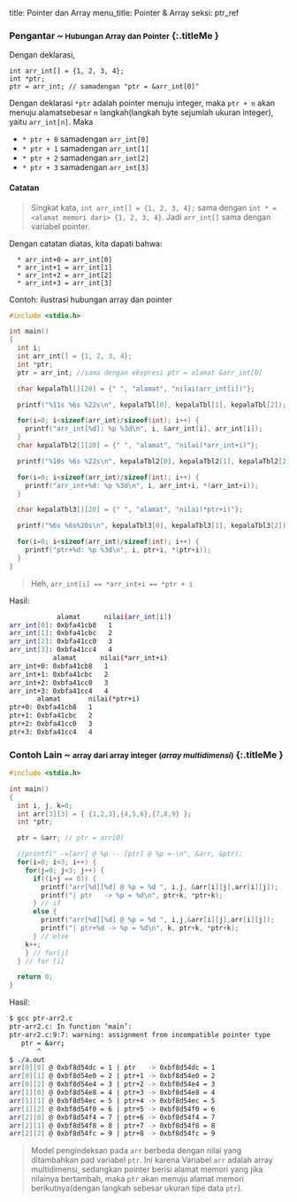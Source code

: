 title: Pointer dan Array
menu_title: Pointer & Array
seksi: ptr_ref


### <i class="fa fa-info-circle"></i> Pengantar ~<small> Hubungan Array dan Pointer</small> {:.titleMe }

Dengan deklarasi,
```
int arr_int[] = {1, 2, 3, 4};
int *ptr;
ptr = arr_int; // samadengan "ptr = &arr_int[0]"
```

Dengan deklarasi `*ptr` adalah pointer menuju integer, 
maka `ptr + n` akan menuju alamatsebesar `n` langkah(langkah byte sejumlah ukuran integer), yaitu `arr_int[n]`. Maka

- `* ptr + 0` samadengan `arr_int[0]`
- `* ptr + 1` samadengan `arr_int[1]`
- `* ptr + 2` samadengan `arr_int[2]`
- `* ptr + 3` samadengan `arr_int[3]`

#### Catatan

> Singkat kata, `int arr_int[] = {1, 2, 3, 4};` sama dengan `int * = <alamat memori dari> {1, 2, 3, 4}`. Jadi `arr_int[]` sama dengan variabel pointer.

Dengan catatan diatas, kita dapati bahwa:
```
  * arr_int+0 = arr_int[0]
  * arr_int+1 = arr_int[1]
  * arr_int+2 = arr_int[2]
  * arr_int+3 = arr_int[3]
```

Contoh: ilustrasi hubungan array dan pointer
``` c
#include <stdio.h>

int main()
{
  int i;
  int arr_int[] = {1, 2, 3, 4};
  int *ptr;
  ptr = arr_int; //sama dengan ekspresi ptr = alamat &arr_int[0]

  char kepalaTbl[][20] = {" ", "alamat", "nilai(arr_int[i])"};

  printf("%11s %6s %22s\n", kepalaTbl[0], kepalaTbl[1], kepalaTbl[2]);

  for(i=0; i<sizeof(arr_int)/sizeof(int); i++) {
    printf("arr_int[%d]: %p %3d\n", i, &arr_int[i], arr_int[i]);
  }
  char kepalaTbl2[][20] = {" ", "alamat", "nilai(*arr_int+i)"};

  printf("%10s %6s %22s\n", kepalaTbl2[0], kepalaTbl2[1], kepalaTbl2[2]);

  for(i=0; i<sizeof(arr_int)/sizeof(int); i++) {
    printf("arr_int+%d: %p %3d\n", i, arr_int+i, *(arr_int+i));
  }

  char kepalaTbl3[][20] = {" ", "alamat", "nilai(*ptr+i)"};

  printf("%6s %6s%20s\n", kepalaTbl3[0], kepalaTbl3[1], kepalaTbl3[2]);

  for(i=0; i<sizeof(arr_int)/sizeof(int); i++) {
    printf("ptr+%d: %p %3d\n", i, ptr+i, *(ptr+i));
  }
}
```

> Heh, `arr_int[i] == *arr_int+i == *ptr + i`

Hasil:
``` bash
            alamat      nilai(arr_int[i])
arr_int[0]: 0xbfa41cb8   1
arr_int[1]: 0xbfa41cbc   2
arr_int[2]: 0xbfa41cc0   3
arr_int[3]: 0xbfa41cc4   4
           alamat      nilai(*arr_int+i)
arr_int+0: 0xbfa41cb8   1
arr_int+1: 0xbfa41cbc   2
arr_int+2: 0xbfa41cc0   3
arr_int+3: 0xbfa41cc4   4
       alamat       nilai(*ptr+i)
ptr+0: 0xbfa41cb8   1
ptr+1: 0xbfa41cbc   2
ptr+2: 0xbfa41cc0   3
ptr+3: 0xbfa41cc4   4
```

### <i class="fa fa-code"></i> Contoh Lain ~ <small>array dari array integer (<i>array multidimensi</i>)</small> {:.titleMe }

``` c
#include <stdio.h>

int main()
{
  int i, j, k=0;
  int arr[3][3] = { {1,2,3},{4,5,6},{7,8,9} };
  int *ptr;

  ptr = &arr; // ptr = arr[0]

  //printf(" -=[arr] @ %p -- [ptr] @ %p =-\n", &arr, &ptr);
  for(i=0; i<3; i++) {
    for(j=0; j<3; j++) {
      if((i+j == 0)) {
        printf("arr[%d][%d] @ %p = %d ", i,j, &arr[i][j],arr[i][j]);
        printf("| ptr   -> %p = %d\n", ptr+k, *ptr+k);
      } // if
      else {
        printf("arr[%d][%d] @ %p = %d ", i,j,&arr[i][j],arr[i][j]);
        printf("| ptr+%d -> %p = %d\n", k, ptr+k, *ptr+k);
      } // else
    k++;
    } // for[j]
  } // for [i]

  return 0;
}
```

Hasil:
``` bash
$ gcc ptr-arr2.c 
ptr-arr2.c: In function ‘main’:
ptr-arr2.c:9:7: warning: assignment from incompatible pointer type
   ptr = &arr;
       ^
$ ./a.out 
arr[0][0] @ 0xbf8d54dc = 1 | ptr   -> 0xbf8d54dc = 1
arr[0][1] @ 0xbf8d54e0 = 2 | ptr+1 -> 0xbf8d54e0 = 2
arr[0][2] @ 0xbf8d54e4 = 3 | ptr+2 -> 0xbf8d54e4 = 3
arr[1][0] @ 0xbf8d54e8 = 4 | ptr+3 -> 0xbf8d54e8 = 4
arr[1][1] @ 0xbf8d54ec = 5 | ptr+4 -> 0xbf8d54ec = 5
arr[1][2] @ 0xbf8d54f0 = 6 | ptr+5 -> 0xbf8d54f0 = 6
arr[2][0] @ 0xbf8d54f4 = 7 | ptr+6 -> 0xbf8d54f4 = 7
arr[2][1] @ 0xbf8d54f8 = 8 | ptr+7 -> 0xbf8d54f8 = 8
arr[2][2] @ 0xbf8d54fc = 9 | ptr+8 -> 0xbf8d54fc = 9
```

> Model pengindeksan pada `arr` berbeda dengan nilai yang ditambahkan pad variabel `ptr`.
  Ini karena Variabel `arr` adalah array multidimensi, sedangkan pointer berisi alamat memori yang jika nilainya bertambah, maka `ptr` akan menuju alamat memori berikutnya(dengan langkah sebesar ukuran tipe data `ptr`).
